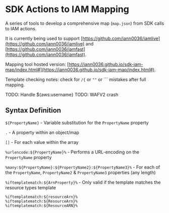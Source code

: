 # SDK Actions to IAM Mapping

A series of tools to develop a comprehensive map (`map.json`) from SDK calls to IAM actions.

It is currently being used to support [https://github.com/iann0036/iamlive](https://github.com/iann0036/iamlive) and [https://github.com/iann0036/iamfast](https://github.com/iann0036/iamfast).

Mapping tool hosted version: [https://iann0036.github.io/sdk-iam-map/index.html#](https://iann0036.github.io/sdk-iam-map/index.html#).

Template checking notes: check for `/{` or `""` or `\`` mistakes after full mapping.

TODO: Handle ${aws:username}
TODO: WAFV2 crash

## Syntax Definition

`${PropertyName}` - Variable substitution for the `PropertyName` property

`.` - A property within an object/map

`[]` - For each value within the array

`%urlencode:${PropertyName}%` - Performs a URL-encoding on the `PropertyName` property

`%many:${PropertyName}:${PropertyName2}:${PropertyName3}%` - For each of the `PropertyName`, `PropertyName2` & `PropertyName3` properties (any length)

`%iftemplatematch:${ArnProperty}%` - Only valid if the template matches the resource types template

```
%iftemplatematch:${resourceArn}%
%iftemplatematch:${ResourceArn}%
%iftemplatematch:${ResourceARN}%
```
